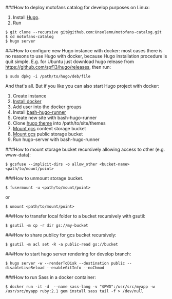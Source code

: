 ###How to deploy motofans catalog for develop purposes on Linux:
1. Install [Hugo](https://gohugo.io/overview/installing/).
1. Run
```
$ git clone --recursive git@github.com:Unsolemn/motofans-catalog.git
$ cd motofans-catalog
$ hugo server
```

###How to configure new Hugo instance with docker:
 most cases there is no reasons to use Hugo with docker, because Hugo installation procedure is quit simple. E.g. for Ubuntu just download hugo release from https://github.com/spf13/hugo/releases, then run:
```
$ sudo dpkg -i /path/to/hugo/deb/file
``` 
And that's all.
But if you like you can also start Hugo project with docker:

1. Create instance
1. [Install docker](https://docs.docker.com/engine/installation/)
1. Add user into the docker groups
1. Install [bash-hugo-runner](https://github.com/Unsolemn/bash-hugo-runner)
1. Create new site with bash-hugo-runner
1. Clone [hugo theme](https://github.com/Unsolemn/motofans-catalog-hugo-theme) into /path/to/site/themes
1. [Mount gcs](https://cloud.google.com/compute/docs/disks/gcs-buckets) content storage bucket
1. [Mount gcs](https://cloud.google.com/compute/docs/disks/gcs-buckets) public storage bucket
1. Run hugo-server with bash-hugo-runner


###How to mount storage bucket recursively allowing access to other (e.g. www-data):
```
$ gcsfuse --implicit-dirs -o allow_other <bucket-name> <path/to/mount/point>
```
###How to unmount storage bucket.
```
$ fusermount -u <path/to/mount/point>
```
or
```
$ umount <path/to/mount/point>
```
###How to transfer local folder to a bucket recursively with gsutil:
```
$ gsutil -m cp -r dir gs://my-bucket
```
###How to share publicy for gcs bucket recursively:
```
$ gsutil -m acl set -R -a public-read gs://bucket
``` 
###How to start hugo server rendering for develop branch:
```
$ hugo server -w --renderToDisk --destination public --disableLiveReload --enableGitInfo --noChmod
```
###How to run Sass in a docker container:
```
$ docker run -it -d  --name sass-lang -v "$PWD":/usr/src/myapp -w /usr/src/myapp ruby:2.1 gem install sass tail -f > /dev/null
```
